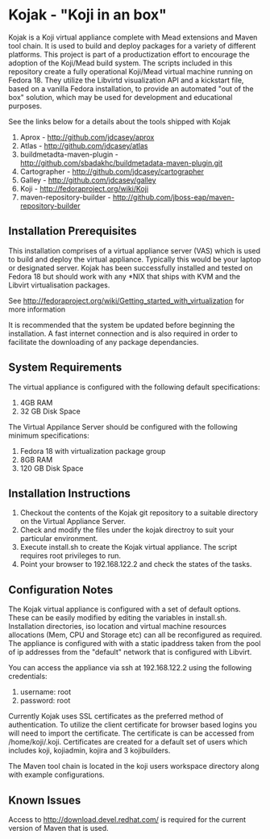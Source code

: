 Kojak - "Koji in an box"
========================

Kojak is a Koji virtual appliance complete with Mead extensions and Maven tool chain.  It is used to build and deploy 
packages for a variety of different platforms.  This project is part of a productization effort to encourage the adoption
of the Koji/Mead build system.  The scripts included in this repository create a fully operational Koji/Mead virtual
machine running on Fedora 18.  They utilize the Libvirtd visualization API and a kickstart file, based on a vanilla
Fedora installation, to provide an automated "out of the box" solution, which may be used for development and
educational purposes.

See the links below for a details about the tools shipped with Kojak

1. Aprox - http://github.com/jdcasey/aprox
2. Atlas - http://github.com/jdcasey/atlas
3. buildmetadta-maven-plugin - http://github.com/sbadakhc/buildmetadata-maven-plugin.git
4. Cartographer - http://github.com/jdcasey/cartographer
5. Galley - http://github.com/jdcasey/galley
6. Koji - http://fedoraproject.org/wiki/Koji
7. maven-repository-builder - http://github.com/jboss-eap/maven-repository-builder

Installation Prerequisites
---------------------------

This installation comprises of a virtual appliance server (VAS) which is used to build and deploy the virtual appliance.
Typically this would be your laptop or designated server.  Kojak has been successfully installed and tested on Fedora 18
but should work with any *NIX that ships with KVM and the Libvirt virtualisation packages.

See http://fedoraproject.org/wiki/Getting_started_with_virtualization for more information

It is recommended that the system be updated before beginning the installation.  A fast internet connection and is also 
required in order to facilitate the downloading of any package dependancies.

System Requirements
------------------- 

The virtual appliance is configured with the following default specifications:

1. 4GB RAM
2. 32 GB Disk Space

The Virtual Appilance Server should be configured with the following minimum specifications:

1. Fedora 18 with virtualization package group
2. 8GB RAM
3. 120 GB Disk Space 

Installation Instructions
------------------------

1.  Checkout the contents of the Kojak git repository to a suitable directory on the Virtual Appliance Server.
2.  Check and modify the files under the kojak directroy to suit your particular environment.
3.  Execute install.sh to create the Kojak virtual appliance.  The script requires root privileges to run.
4.  Point your browser to 192.168.122.2 and check the states of the tasks.

Configuration Notes
-------------------

The Kojak virtual appliance is configured with a set of default options.  These can be easily modified by editing the 
variables in install.sh.  Installation directories, iso location and virtual machine resources allocations
(Mem, CPU and Storage etc) can all be reconfigured as required.  The appliance is configured with with a static ipaddress 
taken from the pool of ip addresses from the "default" network that is configured with Libvirt.

You can access the appliance via ssh at 192.168.122.2 using the following credentials:

1. username: root
2. password: root

Currently Kojak uses SSL certificates as the preferred method of authentication. To utilize the client certificate for
browser based logins you will need to import the certificate. The certificate is can be accessed from /home/koji/.koji.
Certificates are created for a default set of users which includes koji, kojiadmin, kojira and 3 kojibuilders.

The Maven tool chain is located in the koji users workspace directory along with example configurations. 

Known Issues
------------

Access to http://download.devel.redhat.com/ is required for the current version of Maven that is used.
